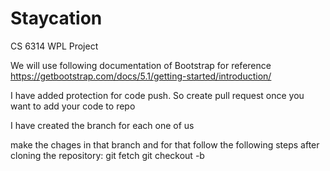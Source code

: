 # Staycation
CS 6314 WPL Project

We will use following documentation of Bootstrap for reference
https://getbootstrap.com/docs/5.1/getting-started/introduction/


I have added protection for code push. So create pull request once you want to add your code to repo

I have created the branch for each one of us 

make the chages in that branch and for that follow the following steps after cloning the repository:
git fetch
git checkout -b <Your-branch-name>


